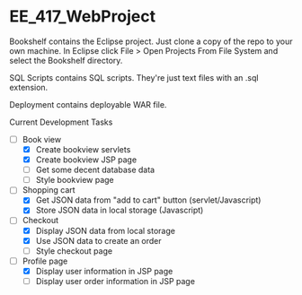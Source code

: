 # EE_417_WebProject

Bookshelf contains the Eclipse project. Just clone a copy of the repo to your own machine. In Eclipse click File > Open Projects From File System and select the Bookshelf directory.

SQL Scripts contains SQL scripts. They're just text files with an .sql extension.

Deployment contains deployable WAR file.

Current Development Tasks
- [ ] Book view
  - [x] Create bookview servlets
  - [x] Create bookview JSP page
  - [ ] Get some decent database data
  - [ ] Style bookview page
- [ ] Shopping cart
  - [x] Get JSON data from "add to cart" button (servlet/Javascript)
  - [x] Store JSON data in local storage (Javascript)
- [ ] Checkout
  - [x]  Display JSON data from local storage
  - [x]  Use JSON data to create an order
  - [ ]  Style checkout page
- [ ] Profile page
  - [x] Display user information in JSP page
  - [ ] Display user order information in JSP page
